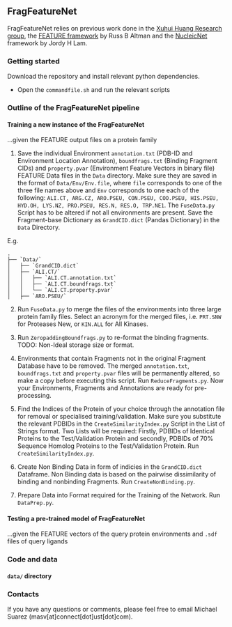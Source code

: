 ## FragFeatureNet

FragFeatureNet relies on previous work done in the [Xuhui Huang Research group](http://compbio.ust.hk/public_html/pmwiki-2.2.8/pmwiki.php?n=Main.HomePage), the [FEATURE framework](https://www.ncbi.nlm.nih.gov/pmc/articles/PMC2559884/) by Russ B Altman and the [NucleicNet](https://www.nature.com/articles/s41467-019-12920-0) framework by Jordy H Lam.

### Getting started

Download the repository and install relevant python dependencies.

- Open the `commandfile.sh` and run the relevant scripts

### Outline of the FragFeatureNet pipeline

#### Training a new instance of the FragFeatureNet 
...given the FEATURE output files on a protein family

1. Save the individual Environment `annotation.txt` (PDB-ID and Environment Location Annotation), `boundfrags.txt` (Binding Fragment CIDs) and `property.pvar` (Environment Feature Vectors in binary file) FEATURE Data files in the `Data` directory. Make sure they are saved in the format of `Data/Env/Env.file`, where `file` corresponds to one of the three file names above and `Env` corresponds to one each of the following: `ALI.CT, ARG.CZ, ARO.PSEU, CON.PSEU, COO.PSEU, HIS.PSEU, HYD.OH, LYS.NZ, PRO.PSEU, RES.N, RES.O, TRP.NE1`. The `FuseData.py` Script has to be altered if not all environments are present. Save the Fragment-base Dictionary as `GrandCID.dict` (Pandas Dictionary) in the `Data` Directory.

E.g.
```
.
├── `Data/`
│   ├── `GrandCID.dict`
│   ├── `ALI.CT/`
│   │   ├── `ALI.CT.annotation.txt`
│   │   ├── `ALI.CT.boundfrags.txt`
│   │   └── `ALI.CT.property.pvar`
│   ├── `ARO.PSEU/`

```

2. Run `FuseData.py` to merge the files of the environments into three large protein family files. Select an acronym for the merged files, i.e. `PRT.SNW` for Proteases New, or `KIN.ALL` for All Kinases.

3. Run `ZeropaddingBoundfrags.py` to re-format the binding fragments. TODO: Non-Ideal storage size or format.

4. Environments that contain Fragments not in the original Fragment Database have to be removed. The merged `annotation.txt`, `boundfrags.txt` and `property.pvar` files will be permanently altered, so make a copy before executing this script. Run `ReduceFragments.py`. Now your Environments, Fragments and Annotations are ready for pre-processing.

5. Find the Indices of the Protein of your choice through the annotation file for removal or specialised training/validation. Make sure you substitute the relevant PDBIDs in the `CreateSimilarityIndex.py` Script in the List of Strings format. Two Lists will be required: Firstly, PDBIDs of Identical Proteins to the Test/Validation Protein and secondly, PDBIDs of 70% Sequence Homolog Proteins to the Test/Validation Protein. Run `CreateSimilarityIndex.py`.

6. Create Non Binding Data in form of indicies in the `GrandCID.dict` Dataframe. Non Binding data is based on the pairwise dissimilarity of binding and nonbinding Fragments. Run `CreateNonBinding.py`.

7. Prepare Data into Format required for the Training of the Network. Run `DataPrep.py`.


#### Testing a pre-trained model of FragFeatureNet 
...given the FEATURE vectors of the query protein environments and `.sdf` files of query ligands


### Code and data

#### `data/` directory


### Contacts
If you have any questions or comments, please feel free to email Michael Suarez (masv[at]connect[dot]ust[dot]com).
